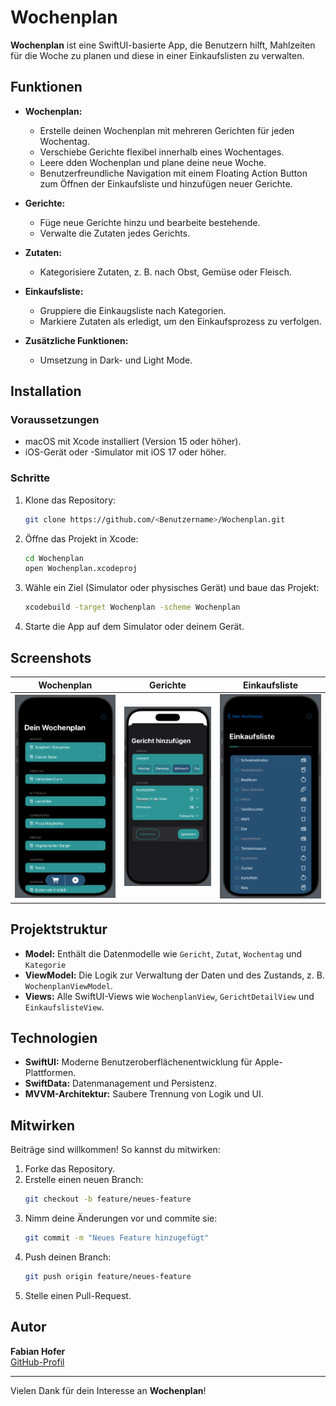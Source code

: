 # Wochenplan

**Wochenplan** ist eine SwiftUI-basierte App, die Benutzern hilft, Mahlzeiten für die Woche zu planen und diese in einer Einkaufslisten zu verwalten.

## Funktionen

- **Wochenplan:**
  - Erstelle deinen Wochenplan mit mehreren Gerichten für jeden Wochentag.
  - Verschiebe Gerichte flexibel innerhalb eines Wochentages.
  - Leere dden Wochenplan und plane deine neue Woche.
  - Benutzerfreundliche Navigation mit einem Floating Action Button zum Öffnen der Einkaufsliste und hinzufügen neuer Gerichte.

- **Gerichte:**
  - Füge neue Gerichte hinzu und bearbeite bestehende.
  - Verwalte die Zutaten jedes Gerichts.

- **Zutaten:**
  - Kategorisiere Zutaten, z. B. nach Obst, Gemüse oder Fleisch.

- **Einkaufsliste:**
  - Gruppiere die Einkaugsliste nach Kategorien.
  - Markiere Zutaten als erledigt, um den Einkaufsprozess zu verfolgen.

- **Zusätzliche Funktionen:**
  - Umsetzung in Dark- und Light Mode.

## Installation

### Voraussetzungen
- macOS mit Xcode installiert (Version 15 oder höher).
- iOS-Gerät oder -Simulator mit iOS 17 oder höher.

### Schritte
1. Klone das Repository:
   ```bash
   git clone https://github.com/<Benutzername>/Wochenplan.git
   ```

2. Öffne das Projekt in Xcode:
   ```bash
   cd Wochenplan
   open Wochenplan.xcodeproj
   ```

3. Wähle ein Ziel (Simulator oder physisches Gerät) und baue das Projekt:
   ```bash
   xcodebuild -target Wochenplan -scheme Wochenplan
   ```

4. Starte die App auf dem Simulator oder deinem Gerät.

## Screenshots

| **Wochenplan** | **Gerichte** | **Einkaufsliste** |
|----------------|--------------|-------------------|
| ![Wochenplan](./screenshots/wochenplan.png) | ![Gerichte](./screenshots/gerichte.png) | ![Einkaufsliste](./screenshots/einkaufsliste.png) |

## Projektstruktur

- **Model:** Enthält die Datenmodelle wie `Gericht`, `Zutat`, `Wochentag` und `Kategorie`
- **ViewModel:** Die Logik zur Verwaltung der Daten und des Zustands, z. B. `WochenplanViewModel`.
- **Views:** Alle SwiftUI-Views wie `WochenplanView`, `GerichtDetailView` und `EinkaufslisteView`.

## Technologien

- **SwiftUI:** Moderne Benutzeroberflächenentwicklung für Apple-Plattformen.
- **SwiftData:** Datenmanagement und Persistenz.
- **MVVM-Architektur:** Saubere Trennung von Logik und UI.

## Mitwirken

Beiträge sind willkommen! So kannst du mitwirken:
1. Forke das Repository.
2. Erstelle einen neuen Branch:
   ```bash
   git checkout -b feature/neues-feature
   ```
3. Nimm deine Änderungen vor und commite sie:
   ```bash
   git commit -m "Neues Feature hinzugefügt"
   ```
4. Push deinen Branch:
   ```bash
   git push origin feature/neues-feature
   ```
5. Stelle einen Pull-Request.


## Autor

**Fabian Hofer**  
[GitHub-Profil](https://github.com/<Benutzername>)


---

Vielen Dank für dein Interesse an **Wochenplan**!

